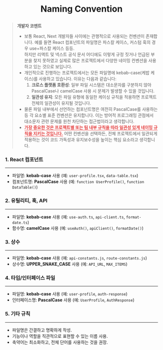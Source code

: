 <h1 align="center">

Naming Convention

</h1>

> **개발자 코멘트**
>
> - 보통 React, Next 개발자들 사이에는 관행적으로 사용되는 컨벤션이 존재합니다. 예를 들면 React 컴포넌트의 파일명은 파스칼 케이스, 커스텀 훅의 경우 use+파스칼 케이스 등등.<br/> 하지만 리액트 및 넥스트 공식 문서 어디에도 이렇게 규정 짓거나 언급된 부분을 찾지 못하였고 실제로 많은 프로젝트에서 다양한 네이밍 컨벤션을 사용하고 있는 것으로 보입니다.
> - 개인적으로 진행하는 프로젝트에서는 모든 파일명에 kebab-case(케밥 케이스)를 사용하고 있습니다. 이유는 다음과 같습니다:
>   1. **크로스 플랫폼 호환성**: 일부 파일 시스템은 대소문자를 구분하지 않아 PascalCase나 camelCase 사용 시 문제가 발생할 수 있을 것입니다.
>   2. **일관성 유지**: 모든 파일 유형에 동일한 케이싱 규칙을 적용하면 프로젝트 전체의 일관성이 유지될 것입니다.
> - 물론 파일 내부에서 선언하는 컴포넌트명은 여전히 PascalCase를 사용하는 등 각 요소별 표준 컨벤션은 유지합니다. 이는 방어적 프로그래밍 관점에서 대소문자 관련 문제를 원천 차단하는 접근법이라고 생각합니다.
> - <span style="font-weight: bold; color: #e53e3e; border-bottom: 1px solid #e53e3e;">가장 중요한 것은 프로젝트별 또는 팀 내부 규칙을 따라 일관성 있게 네이밍 규칙을 지키는 것입니다.</span> 어떤 컨벤션을 선택하든, 전체 프로젝트에서 일관되게 적용하는 것이 코드 가독성과 유지보수성을 높이는 핵심 요소라고 생각합니다.

### 1. React 컴포넌트

---

- 파일명: **kebab-case** 사용 (예: `user-profile.tsx`, `data-table.tsx`)
- 컴포넌트명: **PascalCase** 사용 (예: `function UserProfile()`, `function DataTable()`)

### 2. 유틸리티, 훅, API

---

- 파일명: **kebab-case** 사용 (예: `use-auth.ts`, `api-client.ts`, `format-date.ts`)
- 함수명: **camelCase** 사용 (예: `useAuth()`, `apiClient()`, `formatDate()`)

### 3. 상수

---

- 파일명: **kebab-case** 사용 (예: `api-constants.js`, `route-constants.js`)
- 상수명: **UPPER_SNAKE_CASE** 사용 (예: `API_URL`, `MAX_ITEMS`)

### 4. 타입/인터페이스 파일

---

- 파일명: **kebab-case** 사용 (예: `user-profile`, `auth-response`)
- 인터페이스명: **PascalCase** 사용 (예: `UserProfile`, `AuthResponse`)

### 5. 기타 규칙

---

- 파일명은 간결하고 명확하게 작성.
- 기능이나 역할을 직관적으로 표현할 수 있는 이름 사용.
- 축약어는 최소화하고, 전체 단어를 사용하는 것을 권장.

